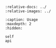 ```{include} ../README.md
:relative-docs: ../
:relative-images: ../
```

```{toctree}
:caption: Usage
:maxdepth: 2
:hidden:

self
api
```
